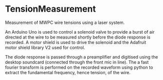 # TensionMeasurement
Measurement of MWPC wire tensions using a laser system.

An Arduino Uno is used to control a solenoid valve to provide a burst of air directed at the wire to be measured shortly before the diode response is recorded. A motor shield is used to drive the solenoid and the Adafruit motor shield library V2 used for control.

The diode response is passed through a preamplifier and digitised using the desktop soundcard (connected through the front mic in line). The a fast fourier transform is performed on the recorded waveform using python to extract the fundamental frequency, hence tension, of the wire.
